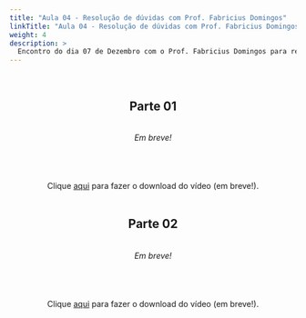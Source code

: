 ```yaml
---
title: "Aula 04 - Resolução de dúvidas com Prof. Fabricius Domingos"
linkTitle: "Aula 04 - Resolução de dúvidas com Prof. Fabricius Domingos"
weight: 4
description: >
  Encontro do dia 07 de Dezembro com o Prof. Fabricius Domingos para resolução de dúvidas sobre a aula 08 (assíncrona)
---
```


<br>
<div align="center">
<h2>Parte 01</h2>
<br>
<i>Em breve!</i>
<br><br><br>
<br><br>
Clique <a href="https://cursodefilogeniaufpr.netlify.app/turma_02/">aqui</a> para fazer o download do vídeo (em breve!).
<br><br>

<h2>Parte 02</h2>
<br>
<i>Em breve!</i>
<br><br><br>
<br><br>
Clique <a href="https://cursodefilogeniaufpr.netlify.app/turma_02/">aqui</a> para fazer o download do vídeo (em breve!).
<br><br>

</div>
